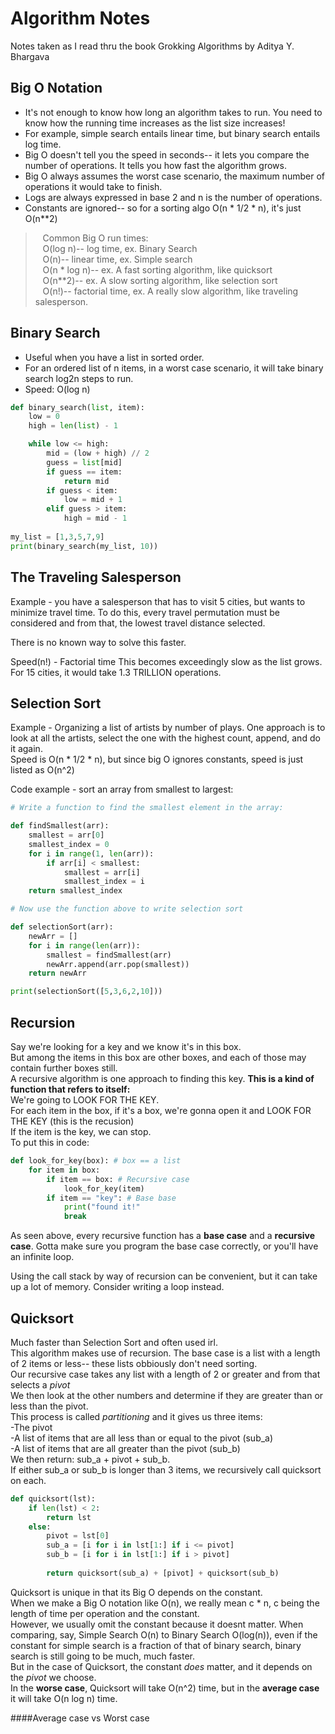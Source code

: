 # Algorithm Notes

Notes taken as I read thru the book Grokking Algorithms by Aditya Y. Bhargava

## Big O Notation

- It's not enough to know how long an algorithm takes to run. You need to know how the running time increases as the list
size increases! 
- For example, simple search entails linear time, but binary search entails log time.  
- Big O doesn't tell you the speed in seconds-- it lets you compare the number of operations. It tells you
how fast the algorithm grows.  
- Big O always assumes the worst case scenario, the maximum number of operations it would take to finish.  
- Logs are always expressed in base 2 and n is the number of operations.  
- Constants are ignored-- so for a sorting algo O(n * 1/2 * n), it's just O(n**2)
  
>&nbsp;&nbsp; Common Big O run times:  
>&nbsp;&nbsp; O(log n)-- log time, ex. Binary Search  
>&nbsp;&nbsp; O(n)-- linear time, ex. Simple search  
>&nbsp;&nbsp; O(n * log n)-- ex. A fast sorting algorithm, like quicksort  
>&nbsp;&nbsp; O(n**2)-- ex. A slow sorting algorithm, like selection sort  
>&nbsp;&nbsp; O(n!)-- factorial time, ex. A really slow algorithm, like traveling salesperson.  
  
## Binary Search  

- Useful when you have a list in sorted order. 
- For an ordered list of n items, in a worst case scenario, it will take binary search log2n steps to run.  
- Speed: O(log n)  

```python
def binary_search(list, item):
    low = 0
    high = len(list) - 1

    while low <= high:
        mid = (low + high) // 2
        guess = list[mid]
        if guess == item:
            return mid
        if guess < item:
            low = mid + 1
        elif guess > item:
            high = mid - 1
        
my_list = [1,3,5,7,9]
print(binary_search(my_list, 10))
```  

## The Traveling Salesperson

Example - you have a salesperson that has to visit 5 cities, but wants to
minimize travel time. To do this, every travel permutation must be considered
and from that, the lowest travel distance selected.  
  
There is no known way to solve this faster.

Speed(n!) - Factorial time
This becomes exceedingly slow as the list grows. For 15 cities, it would take 1.3 
TRILLION operations. 

## Selection Sort  
Example - Organizing a list of artists by number of plays.
One approach is to look at all the artists, select the one with the highest count, append, and do it again.  
Speed is O(n * 1/2 * n), but since big O ignores constants, speed is just listed as O(n^2)  
  
Code example - sort an array from smallest to largest:

```python
# Write a function to find the smallest element in the array:

def findSmallest(arr):
    smallest = arr[0]
    smallest_index = 0
    for i in range(1, len(arr)):
        if arr[i] < smallest:
            smallest = arr[i]
            smallest_index = i
    return smallest_index

# Now use the function above to write selection sort

def selectionSort(arr):
    newArr = []
    for i in range(len(arr)):
        smallest = findSmallest(arr)
        newArr.append(arr.pop(smallest))
    return newArr

print(selectionSort([5,3,6,2,10]))
```
  
## Recursion
Say we're looking for a key and we know it's in this box.  
But among the items in this box are other boxes, and each of those may contain further boxes still.  
A recursive algorithm is one approach to finding this key. 
**This is a kind of function that refers to itself:**  
We're going to LOOK FOR THE KEY.  
For each item in the box, if it's a box, we're gonna open it and LOOK FOR THE KEY (this is the recusion)  
If the item is the key, we can stop.  
To put this in code:
```python
def look_for_key(box): # box == a list
    for item in box:
        if item == box: # Recursive case
            look_for_key(item) 
        if item == "key": # Base base
            print("found it!"
            break
````
As seen above, every recursive function has a **base case** and a **recursive case**.
Gotta make sure you program the base case correctly, or you'll have an infinite loop.
  
Using the call stack by way of recursion can be convenient, but it can take up a lot of memory. Consider writing a loop instead. 


## Quicksort
Much faster than Selection Sort and often used irl.   
This algorithm makes use of recursion. The base case is a list with a length of 2 items or less-- these lists obbiously don't need sorting.  
Our recursive case takes any list with a length of 2 or greater and from that selects a *pivot*  
We then look at the other numbers and determine if they are greater than or less than the pivot.    
This process is called *partitioning* and it gives us three items:  
-The pivot  
-A list of items that are all less than or equal to the pivot (sub_a)  
-A list of items that are all greater than the pivot (sub_b)  
We then return: sub_a + pivot + sub_b.    
If either sub_a or sub_b is longer than 3 items, we recursively call quicksort on each. 
```python
def quicksort(lst):
    if len(lst) < 2:
        return lst 
    else:
        pivot = lst[0]
        sub_a = [i for i in lst[1:] if i <= pivot]
        sub_b = [i for i in lst[1:] if i > pivot]
                
        return quicksort(sub_a) + [pivot] + quicksort(sub_b)
```
Quicksort is unique in that its Big O depends on the constant.  
When we make a Big O notation like O(n), we really mean c * n, c being the length of time per operation and the constant.  
However, we usually omit the constant because it doesnt matter. When comparing, say, Simple Search O(n) to Binary Search O(log(n)),
even if the constant for simple search is a fraction of that of binary search, binary search is still going to be much, much faster.  
But in the case of Quicksort, the constant *does* matter, and it depends on the *pivot* we choose.  
In the **worse case**, Quicksort will take O(n^2) time, but in the **average case** it will take O(n log n) time. 

####Average case vs Worst case



